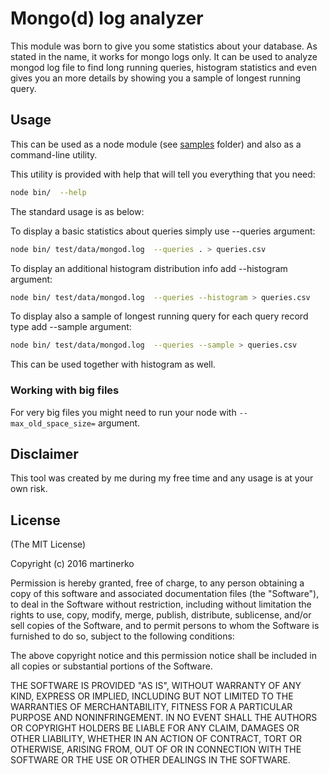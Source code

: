 # Mongo(d) log analyzer

This module was born to give you some statistics about your database.
As stated in the name, it works for mongo logs only.
It can be used to analyze mongod log file to find long running queries,
histogram statistics and even gives you an more details by showing you a sample of longest running query.

## Usage

This can be used as a node module
(see [samples](https://github.com/martinerko/mongo-log-analyzer/tree/master/samples) folder)
and also as a command-line utility.

This utility is provided with help that will tell you everything that you need:

```sh
node bin/  --help
```

The standard usage is as below:

To display a basic statistics about queries simply use --queries argument:

```sh
node bin/ test/data/mongod.log  --queries . > queries.csv
```

To display an additional histogram distribution info add --histogram argument:

```sh
node bin/ test/data/mongod.log  --queries --histogram > queries.csv
```

To display also a sample of longest running query for each query record type add --sample argument:

```sh
node bin/ test/data/mongod.log  --queries --sample > queries.csv
```
This can be used together with histogram as well.

### Working with big files
For very big files you might need to run your node with `--max_old_space_size=` argument.

## Disclaimer

This tool was created by me during my free time and any usage is at your own risk.

## License
(The MIT License)

Copyright (c) 2016 martinerko

Permission is hereby granted, free of charge, to any person obtaining a copy of this software and associated documentation files (the "Software"), to deal in the Software without restriction, including without limitation the rights to use, copy, modify, merge, publish, distribute, sublicense, and/or sell copies of the Software, and to permit persons to whom the Software is furnished to do so, subject to the following conditions:

The above copyright notice and this permission notice shall be included in all copies or substantial portions of the Software.

THE SOFTWARE IS PROVIDED "AS IS", WITHOUT WARRANTY OF ANY KIND, EXPRESS OR IMPLIED, INCLUDING BUT NOT LIMITED TO THE WARRANTIES OF MERCHANTABILITY, FITNESS FOR A PARTICULAR PURPOSE AND NONINFRINGEMENT. IN NO EVENT SHALL THE AUTHORS OR COPYRIGHT HOLDERS BE LIABLE FOR ANY CLAIM, DAMAGES OR OTHER LIABILITY, WHETHER IN AN ACTION OF CONTRACT, TORT OR OTHERWISE, ARISING FROM, OUT OF OR IN CONNECTION WITH THE SOFTWARE OR THE USE OR OTHER DEALINGS IN THE SOFTWARE.
